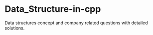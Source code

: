 # Data_Structure-in-cpp
Data structures concept and company related questions with detailed solutions. 
